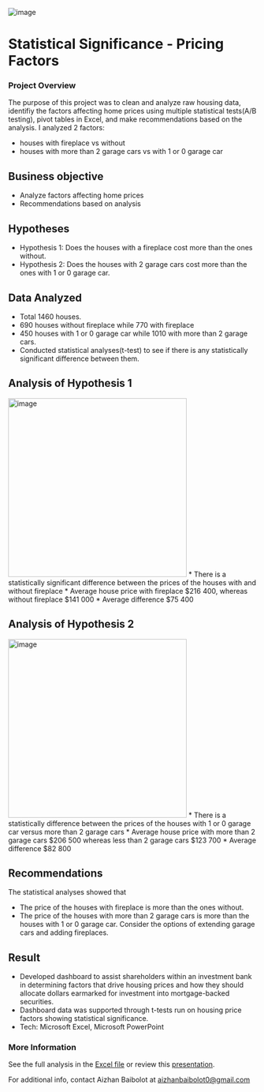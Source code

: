 ![image](https://user-images.githubusercontent.com/98500457/200945913-0018aac2-ce89-44a3-ab49-bf837b1d4930.png)

# **Statistical Significance - Pricing Factors**
### Project Overview <p>
The purpose of this  project was to clean and analyze raw housing data, identifiy the factors affecting home prices using multiple statistical tests(A/B testing), pivot tables in Excel, and make recommendations based on the analysis. I analyzed 2 factors:
  * houses with fireplace vs without
  * houses with more than 2 garage cars vs with 1 or 0 garage car 
## Business objective
* Analyze factors affecting home prices
* Recommendations based on analysis
  
## Hypotheses
  * Hypothesis 1: Does the houses with a fireplace cost more than the ones without.
  * Hypothesis 2: Does the houses with 2 garage cars cost more than the ones with 1 or 0 garage car.

## Data Analyzed
  * Total 1460 houses.
  * 690 houses without fireplace while 770 with fireplace
  * 450 houses with 1 or 0 garage car while 1010 with more than 2 garage cars.
  * Conducted statistical analyses(t-test) to see if there is any statistically significant difference between them.
 
## Analysis of Hypothesis 1
<img width="362" alt="image" src="https://user-images.githubusercontent.com/98500457/200953200-168b7068-19a8-4d32-86a9-26f2621ef0a2.png">
* There is a statistically significant difference between the prices of the houses with and without fireplace 
* Average house price with fireplace $216 400, whereas without fireplace $141 000 
* Average difference $75 400

## Analysis of Hypothesis 2  
 <img width="362" alt="image" src="https://user-images.githubusercontent.com/98500457/200953351-aa05422c-b680-49a3-ad12-ccb6cca89457.png">
* There is a statistically difference between the prices of the houses with 1 or 0 garage car versus more than 2 garage cars
* Average house price with more than 2 garage cars $206 500 whereas less than 2 garage cars $123 700
* Average difference $82 800


## Recommendations

The statistical analyses showed that
  * The price of the houses with fireplace is more than the ones without.
  * The price of the houses with more than 2 garage cars is more than the houses with 1 or 0 garage car.
Consider the options of extending garage cars and adding fireplaces.


 
## Result
*	Developed dashboard to assist shareholders within an investment bank in determining factors that drive housing prices and how they should allocate dollars earmarked for investment into mortgage-backed securities. 
*	Dashboard data was supported through t-tests run on housing price factors showing statistical significance.
*	Tech: Microsoft Excel, Microsoft PowerPoint





### More Information
See the full analysis in the [Excel file](https://1drv.ms/x/s!Aq0hO2ADWvnDgT6t5JCJeDJW9LD4) or review this [presentation](https://github.com/Aizhanbaibolot/Statistical-Significance-Pricing-Factors/blob/main/capstone2_house_prices.pdf).

For additional info, contact Aizhan Baibolot at []()aizhanbaibolot0@gmail.com
